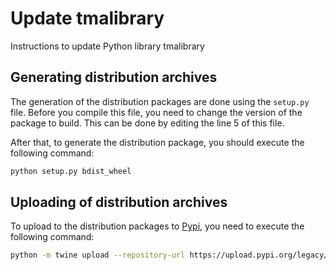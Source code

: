 # Update tmalibrary

Instructions to update Python library tmalibrary


## Generating distribution archives

The generation of the distribution packages are done using the `setup.py` file. Before you compile this file, you need to change the version of the package to build. This can be done by editing the line 5 of this file.

After that, to generate the distribution package, you should execute the following command:

```sh
python setup.py bdist_wheel
```

## Uploading of distribution archives

To upload to the distribution packages to [Pypi](https://pypi.org/), you need to execute the following command:

```sh
python -m twine upload --repository-url https://upload.pypi.org/legacy/ dist/*
```